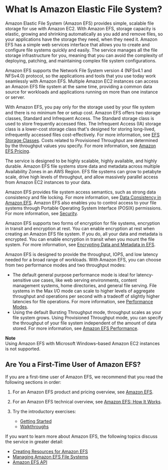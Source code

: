 # What Is Amazon Elastic File System?<a name="whatisefs"></a>

Amazon Elastic File System \(Amazon EFS\) provides simple, scalable file storage for use with Amazon EC2\. With Amazon EFS, storage capacity is elastic, growing and shrinking automatically as you add and remove files, so your applications have the storage they need, when they need it\. Amazon EFS has a simple web services interface that allows you to create and configure file systems quickly and easily\. The service manages all the file storage infrastructure for you, meaning that you can avoid the complexity of deploying, patching, and maintaining complex file system configurations\.

Amazon EFS supports the Network File System version 4 \(NFSv4\.1 and NFSv4\.0\) protocol, so the applications and tools that you use today work seamlessly with Amazon EFS\. Multiple Amazon EC2 instances can access an Amazon EFS file system at the same time, providing a common data source for workloads and applications running on more than one instance or server\.

With Amazon EFS, you pay only for the storage used by your file system and there is no minimum fee or setup cost\. Amazon EFS oﬀers two storage classes, Standard and Infrequent Access\. The Standard storage class is used to store frequently accessed files\. The Infrequent Access \(IA\) storage class is a lower\-cost storage class that's designed for storing long\-lived, infrequently accessed ﬁles cost\-eﬀectively\. For more information, see [EFS Storage Classes](storage-classes.md)\. Costs related to Provisioned Throughput are determined by the throughput values you specify\. For more information, see [Amazon EFS Pricing](https://aws.amazon.com/efs/pricing)\.

The service is designed to be highly scalable, highly available, and highly durable\. Amazon EFS file systems store data and metadata across multiple Availability Zones in an AWS Region\. EFS file systems can grow to petabyte scale, drive high levels of throughput, and allow massively parallel access from Amazon EC2 instances to your data\.

Amazon EFS provides file system access semantics, such as strong data consistency and file locking\. For more information, see [Data Consistency in Amazon EFS](how-it-works.md#consistency)\. Amazon EFS also enables you to control access to your file systems through Portable Operating System Interface \(POSIX\) permissions\. For more information, see [Security](security-considerations.md)\.

Amazon EFS supports two forms of encryption for file systems, encryption in transit and encryption at rest\. You can enable encryption at rest when creating an Amazon EFS file system\. If you do, all your data and metadata is encrypted\. You can enable encryption in transit when you mount the file system\. For more information, see [Encrypting Data and Metadata in EFS](encryption.md)\.

Amazon EFS is designed to provide the throughput, IOPS, and low latency needed for a broad range of workloads\. With Amazon EFS, you can choose from two performance modes and two throughput modes:
+ The default general purpose performance mode is ideal for latency\-sensitive use cases, like web serving environments, content management systems, home directories, and general file serving\. File systems in the Max I/O mode can scale to higher levels of aggregate throughput and operations per second with a tradeoff of slightly higher latencies for file operations\. For more information, see [Performance Modes](performance.md#performancemodes)\.
+ Using the default Bursting Throughput mode, throughput scales as your file system grows\. Using Provisioned Throughput mode, you can specify the throughput of your file system independent of the amount of data stored\. For more information, see [Amazon EFS Performance](performance.md)\.

**Note**  
Using Amazon EFS with Microsoft Windows–based Amazon EC2 instances is not supported\.

## Are You a First\-Time User of Amazon EFS?<a name="welcome-first-time-user"></a>

 If you are a first\-time user of Amazon EFS, we recommend that you read the following sections in order:

1. For an Amazon EFS product and pricing overview, see [Amazon EFS](https://aws.amazon.com/efs/)\.

1. For an Amazon EFS technical overview, see [Amazon EFS: How It Works](how-it-works.md)\. 

1. Try the introductory exercises:
   + [Getting Started](getting-started.md)
   + [Walkthroughs](walkthroughs.md)

If you want to learn more about Amazon EFS, the following topics discuss the service in greater detail:
+ [Creating Resources for Amazon EFS](creating-using.md)
+ [Managing Amazon EFS File Systems](managing.md)
+ [Amazon EFS API](api-reference.md)